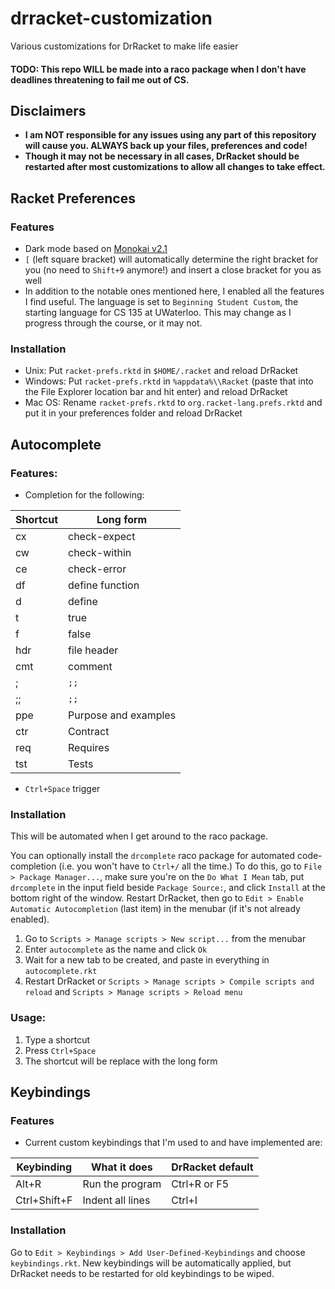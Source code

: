 # drracket-customization
Various customizations for DrRacket to make life easier

#### TODO: This repo WILL be made into a raco package when I don't have deadlines threatening to fail me out of CS.
## Disclaimers
- **I am NOT responsible for any issues using any part of this repository will cause you. ALWAYS back up your files, preferences and code!**
- **Though it may not be necessary in all cases, DrRacket should be restarted after most customizations to allow all changes to take effect.**

## Racket Preferences
### Features
- Dark mode based on [Monokai v2.1](http://www.eclipsecolorthemes.org/?view=theme&id=52794)
- `[` (left square bracket) will automatically determine the right bracket for you (no need to `Shift+9` anymore!) and insert a close bracket for you as well
- In addition to the notable ones mentioned here, I enabled all the features I find useful. The language is set to `Beginning Student Custom`, the starting language for CS 135 at UWaterloo. This may change as I progress through the course, or it may not.

### Installation
- Unix: Put `racket-prefs.rktd` in `$HOME/.racket` and reload DrRacket
- Windows: Put `racket-prefs.rktd` in `%appdata%\\Racket` (paste that into the File Explorer location bar and hit enter) and reload DrRacket
- Mac OS: Rename `racket-prefs.rktd` to `org.racket-lang.prefs.rktd` and put it in your preferences folder and reload DrRacket

## Autocomplete
### Features:
- Completion for the following:

| Shortcut | Long form            |
|----------|----------------------|
| cx       | check-expect         |
| cw       | check-within         |
| ce       | check-error          |
| df       | define function      |
| d        | define               |
| t        | true                 |
| f        | false                |
| hdr      | file header          |
| cmt      | comment              |
| ;        | `;; `                |
| ;;       | `;;   `              |
| ppe      | Purpose and examples |
| ctr      | Contract             |
| req      | Requires             |
| tst      | Tests                |

- `Ctrl+Space` trigger

### Installation
This will be automated when I get around to the raco package.

You can optionally install the `drcomplete` raco package for automated code-completion (i.e. you won't have to `Ctrl+/` all the time.) To do this, go to `File > Package Manager...`, make sure you're on the `Do What I Mean` tab, put `drcomplete` in the input field beside `Package Source:`, and click `Install` at the bottom right of the window. Restart DrRacket, then go to `Edit > Enable Automatic Autocompletion` (last item) in the menubar (if it's not already enabled).
1. Go to `Scripts > Manage scripts > New script...` from the menubar
2. Enter `autocomplete` as the name and click `Ok`
3. Wait for a new tab to be created, and paste in everything in `autocomplete.rkt`
4. Restart DrRacket or `Scripts > Manage scripts > Compile scripts and reload` and `Scripts > Manage scripts > Reload menu`

### Usage:
1. Type a shortcut
2. Press `Ctrl+Space`
3. The shortcut will be replace with the long form

## Keybindings
### Features
- Current custom keybindings that I'm used to and have implemented are:

| Keybinding   | What it does     | DrRacket default |
|--------------|------------------|------------------|
| Alt+R        | Run the program  | Ctrl+R or F5     |
| Ctrl+Shift+F | Indent all lines | Ctrl+I           |

### Installation
Go to `Edit > Keybindings > Add User-Defined-Keybindings` and choose `keybindings.rkt`. New keybindings will be automatically applied, but DrRacket needs to be restarted for old keybindings to be wiped.
